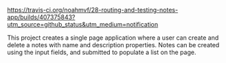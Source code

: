 https://travis-ci.org/noahmvf/28-routing-and-testing-notes-app/builds/407375843?utm_source=github_status&utm_medium=notification

This project creates a single page application where a user can create and delete a notes with name and description properties. Notes can be created using the input fields, and submitted to populate a list on the page.